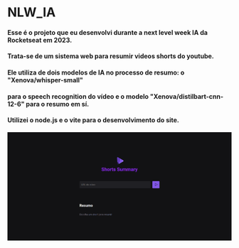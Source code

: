 # NLW_IA
#### Esse é o projeto que eu desenvolvi durante a next level week IA da Rocketseat em 2023.
#### Trata-se de um sistema web para resumir videos shorts do youtube.
#### Ele utiliza de dois modelos de IA no processo de resumo: o "Xenova/whisper-small"
#### para o speech recognition do vídeo e o modelo "Xenova/distilbart-cnn-12-6" para o resumo em sí.
#### Utilizei o node.js e o vite para o desenvolvimento do site.
![plot](public/web_interface.png)
